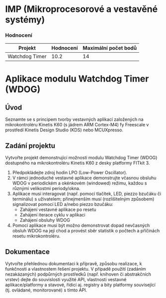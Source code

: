 # IMP (Mikroprocesorové a vestavěné systémy)

### Hodnocení

| Projekt  | Hodnocení | Maximální počet bodů |
|----|------|----------------|
| Watchdog Timer  | 10.2 | 14            |


# Aplikace modulu Watchdog Timer (WDOG)

## Úvod
Seznamte se s principem tvorby vestavných aplikací založených na mikrokontroléru Kinetis K60 (s jádrem ARM Cortex-M4) fy Freescale v prostředí Kinetis Design Studio (KDS) nebo MCUXpresso.

## Zadání projektu
Vytvořte projekt demonstrující možnosti modulu Watchdog Timer (WDOG) dostupného na mikrokontroléru Kinetis K60 z desky platformy FITkit 3.

1. Předpokládejte zdroj hodin LPO (Low-Power Oscillator).
2. V rámci jednoduché vestavné aplikace demonstrujte včasnou obsluhu WDOG v periodickém a okénkovém (windowed) režimu, každou s různými velikostmi periody/okna.
3. Aplikace musí interagovat (např. pomocí tlačítek, LED, piezzo bzučáku či terminálu) s uživatelem; přinejmenším musí (rozlišitelným způsobem) signalizovat pomocí LED a/nebo piezzo bzučáku:
    - Zahájení vestavné aplikace po resetu
    - Zahájení iterace cyklu v aplikaci
    - Zahájení obsluhy WDOG
4. Pomocí aplikace musí být možno demonstrovat dopad nevčasných obsluh WDOG na její chod a provést sběr statistik o počtech a příčinách resetu mikrokontroléru.

## Dokumentace
Vytvořte přehlednou dokumentaci k přípravě, způsobu realizace, k funkčnosti a vlastnostem řešení projektu. V případě použití (zadáním nezakázaných) podpůrných prostředků (např. knihoven či abstrakčních vrstev) dejte do souvislosti využité API, vlastnosti vestavné aplikace/platformy a stavové, řídicí aj. registry a bity platformy související (tj. ovládané, monitorované) s tímto API.